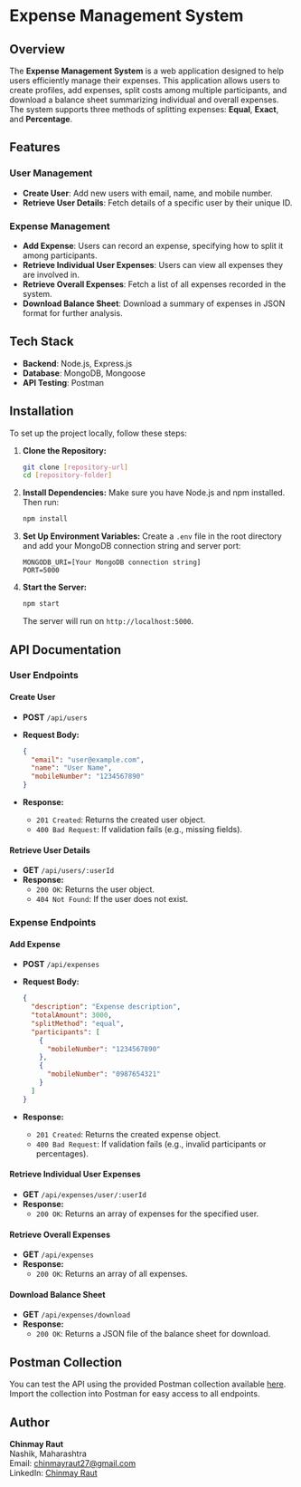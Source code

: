 
# Expense Management System

## Overview

The **Expense Management System** is a web application designed to help users efficiently manage their expenses. This application allows users to create profiles, add expenses, split costs among multiple participants, and download a balance sheet summarizing individual and overall expenses. The system supports three methods of splitting expenses: **Equal**, **Exact**, and **Percentage**.

## Features

### User Management
- **Create User**: Add new users with email, name, and mobile number.
- **Retrieve User Details**: Fetch details of a specific user by their unique ID.

### Expense Management
- **Add Expense**: Users can record an expense, specifying how to split it among participants.
- **Retrieve Individual User Expenses**: Users can view all expenses they are involved in.
- **Retrieve Overall Expenses**: Fetch a list of all expenses recorded in the system.
- **Download Balance Sheet**: Download a summary of expenses in JSON format for further analysis.

## Tech Stack
- **Backend**: Node.js, Express.js
- **Database**: MongoDB, Mongoose
- **API Testing**: Postman

## Installation

To set up the project locally, follow these steps:

1. **Clone the Repository:**
   ```bash
   git clone [repository-url]
   cd [repository-folder]
   ```

2. **Install Dependencies:**
   Make sure you have Node.js and npm installed. Then run:
   ```bash
   npm install
   ```

3. **Set Up Environment Variables:**
   Create a `.env` file in the root directory and add your MongoDB connection string and server port:
   ```
   MONGODB_URI=[Your MongoDB connection string]
   PORT=5000
   ```

4. **Start the Server:**
   ```bash
   npm start
   ```
   The server will run on `http://localhost:5000`.

## API Documentation

### User Endpoints

#### Create User
- **POST** `/api/users`
- **Request Body:**
  ```json
  {
    "email": "user@example.com",
    "name": "User Name",
    "mobileNumber": "1234567890"
  }
  ```

- **Response:**
  - `201 Created`: Returns the created user object.
  - `400 Bad Request`: If validation fails (e.g., missing fields).

#### Retrieve User Details
- **GET** `/api/users/:userId`
- **Response:**
  - `200 OK`: Returns the user object.
  - `404 Not Found`: If the user does not exist.

### Expense Endpoints

#### Add Expense
- **POST** `/api/expenses`
- **Request Body:**
  ```json
  {
    "description": "Expense description",
    "totalAmount": 3000,
    "splitMethod": "equal",
    "participants": [
      {
        "mobileNumber": "1234567890"
      },
      {
        "mobileNumber": "0987654321"
      }
    ]
  }
  ```

- **Response:**
  - `201 Created`: Returns the created expense object.
  - `400 Bad Request`: If validation fails (e.g., invalid participants or percentages).

#### Retrieve Individual User Expenses
- **GET** `/api/expenses/user/:userId`
- **Response:**
  - `200 OK`: Returns an array of expenses for the specified user.

#### Retrieve Overall Expenses
- **GET** `/api/expenses`
- **Response:**
  - `200 OK`: Returns an array of all expenses.

#### Download Balance Sheet
- **GET** `/api/expenses/download`
- **Response:**
  - `200 OK`: Returns a JSON file of the balance sheet for download.

## Postman Collection
You can test the API using the provided Postman collection available [here](https://www.postman.com/sih666-9522/workspace/personal-projects/collection/37258897-6c3eb9fc-1343-4fba-b100-d9b3db85fa7a?action=share&creator=37258897). Import the collection into Postman for easy access to all endpoints.


## Author
**Chinmay Raut**  
Nashik, Maharashtra  
Email: chinmayraut27@gmail.com  
LinkedIn: [Chinmay Raut](https://www.linkedin.com/in/chinmayraut276)

